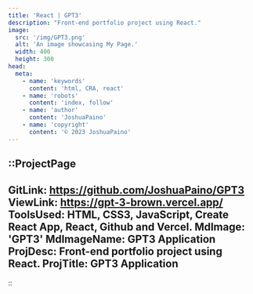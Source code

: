 ```yaml
---
title: 'React | GPT3'
description: "Front-end portfolio project using React."
image:
  src: '/img/GPT3.png'
  alt: 'An image showcasing My Page.'
  width: 400
  height: 300
head:
  meta:
    - name: 'keywords'
      content: 'html, CRA, react'
    - name: 'robots'
      content: 'index, follow'
    - name: 'author'
      content: 'JoshuaPaino'
    - name: 'copyright'
      content: '© 2023 JoshuaPaino'
---
```


::ProjectPage
---
GitLink: https://github.com/JoshuaPaino/GPT3
ViewLink: https://gpt-3-brown.vercel.app/
ToolsUsed: HTML, CSS3, JavaScript, Create React App, React, Github and Vercel.
MdImage: 'GPT3'
MdImageName: GPT3 Application
ProjDesc: Front-end portfolio project using React.
ProjTitle: GPT3 Application
---

::
